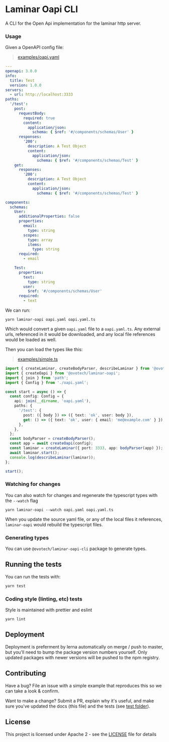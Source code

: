 # Laminar Oapi CLI

A CLI for the Open Api implementation for the laminar http server.

### Usage

Given a OpenAPI config file:

> [examples/oapi.yaml](examples/oapi.yaml)

```yaml
---
openapi: 3.0.0
info:
  title: Test
  version: 1.0.0
servers:
  - url: http://localhost:3333
paths:
  '/test':
    post:
      requestBody:
        required: true
        content:
          application/json:
            schema: { $ref: '#/components/schemas/User' }
      responses:
        '200':
          description: A Test Object
          content:
            application/json:
              schema: { $ref: '#/components/schemas/Test' }
    get:
      responses:
        '200':
          description: A Test Object
          content:
            application/json:
              schema: { $ref: '#/components/schemas/Test' }

components:
  schemas:
    User:
      additionalProperties: false
      properties:
        email:
          type: string
        scopes:
          type: array
          items:
            type: string
      required:
        - email

    Test:
      properties:
        text:
          type: string
        user:
          $ref: '#/components/schemas/User'
      required:
        - text
```

We can run:

```
yarn laminar-oapi oapi.yaml oapi.yaml.ts
```

Which would convert a given `oapi.yaml` file to a `oapi.yaml.ts`. Any external urls, referenced in it would be downloaded, and any local file references would be loaded as well.

Then you can load the types like this:

> [examples/simple.ts](examples/simple.ts)

```typescript
import { createLaminar, createBodyParser, describeLaminar } from '@ovotech/laminar';
import { createOapi } from '@ovotech/laminar-oapi';
import { join } from 'path';
import { Config } from './oapi.yaml';

const start = async () => {
  const config: Config = {
    api: join(__dirname, 'oapi.yaml'),
    paths: {
      '/test': {
        post: ({ body }) => ({ text: 'ok', user: body }),
        get: () => ({ text: 'ok', user: { email: 'me@example.com' } }),
      },
    },
  };
  const bodyParser = createBodyParser();
  const app = await createOapi(config);
  const laminar = createLaminar({ port: 3333, app: bodyParser(app) });
  await laminar.start();
  console.log(describeLaminar(laminar));
};

start();
```

### Watching for changes

You can also watch for changes and regenerate the typescript types with the `--watch` flag

```
yarn laminar-oapi --watch oapi.yaml oapi.yaml.ts
```

When you update the source yaml file, or any of the local files it references, `laminar-oapi` would rebuild the typescript files.

### Generating types

You can use `@ovotech/laminar-oapi-cli` package to generate types.

## Running the tests

You can run the tests with:

```bash
yarn test
```

### Coding style (linting, etc) tests

Style is maintained with prettier and eslint

```
yarn lint
```

## Deployment

Deployment is preferment by lerna automatically on merge / push to master, but you'll need to bump the package version numbers yourself. Only updated packages with newer versions will be pushed to the npm registry.

## Contributing

Have a bug? File an issue with a simple example that reproduces this so we can take a look & confirm.

Want to make a change? Submit a PR, explain why it's useful, and make sure you've updated the docs (this file) and the tests (see [test folder](test)).

## License

This project is licensed under Apache 2 - see the [LICENSE](LICENSE) file for details
